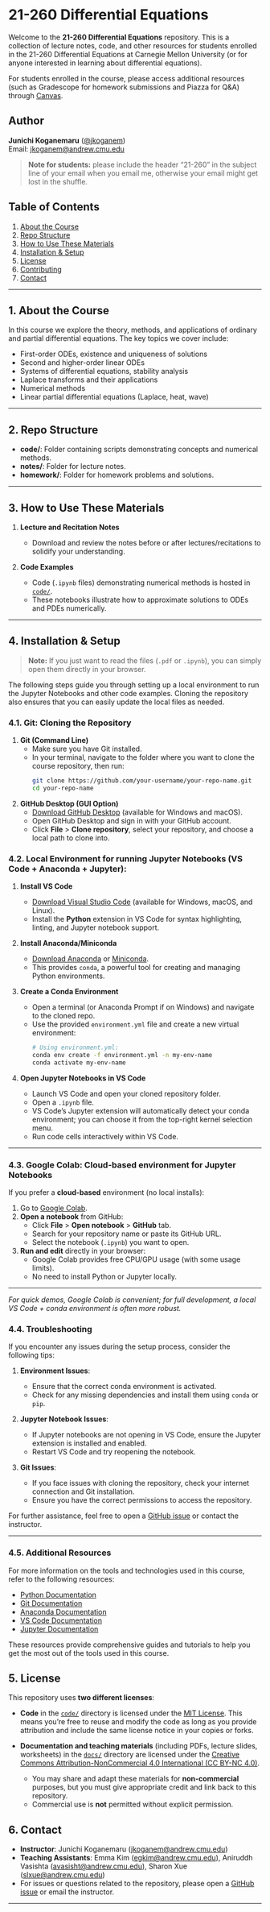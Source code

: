 # 21-260 Differential Equations

Welcome to the **21-260 Differential Equations** repository. This is a collection of lecture notes, code, and other resources for students enrolled in the 21-260 Differential Equations at Carnegie Mellon University (or for anyone interested in learning about differential equations).

For students enrolled in the course, please access additional resources (such as Gradescope for homework submissions and Piazza for Q&A) through [Canvas](https://canvas.cmu.edu/courses/45779).

## Author

**Junichi Koganemaru** ([@jkoganem](https://github.com/jkoganem))  
Email: [jkoganem@andrew.cmu.edu](jkoganem@andrew.cmu.edu)  

> **Note for students:** please include the header “21-260” in the subject line of your email when you email me, otherwise your email might get lost in the shuffle.

## Table of Contents
1. [About the Course](#about-the-course)  
2. [Repo Structure](#repo-structure)  
3. [How to Use These Materials](#how-to-use-these-materials)  
4. [Installation & Setup](#installation--setup)  
5. [License](#license)  
6. [Contributing](#contributing)  
7. [Contact](#contact)  
---

## 1. About the Course

In this course we explore the theory, methods, and applications of ordinary and partial differential equations. The key topics we cover include:

- First-order ODEs, existence and uniqueness of solutions  
- Second and higher-order linear ODEs 
- Systems of differential equations, stability analysis
- Laplace transforms and their applications  
- Numerical methods  
- Linear partial differential equations (Laplace, heat, wave)

---

## 2. Repo Structure

- **code/**: Folder containing scripts demonstrating concepts and numerical methods.  
- **notes/**: Folder for lecture notes. 
- **homework/**: Folder for homework problems and solutions.

---

## 3. How to Use These Materials

1. **Lecture and Recitation Notes**  
   - Download and review the notes before or after lectures/recitations to solidify your understanding.

2. **Code Examples**  
   - Code (`.ipynb` files) demonstrating numerical methods is hosted in [`code/`](code/). 
   - These notebooks illustrate how to approximate solutions to ODEs and PDEs numerically.

---

## 4. Installation & Setup

> **Note:** If you just want to read the files (`.pdf` or `.ipynb`), you can simply  open them directly in your browser. 

The following steps guide you through setting up a local environment to run the Jupyter Notebooks and other code examples. Cloning the repository also ensures that you can easily update the local files as needed.

### 4.1. Git: Cloning the Repository

1. **Git (Command Line)**  
   - Make sure you have Git installed.  
   - In your terminal, navigate to the folder where you want to clone the course repository, then run:
     ```bash
     git clone https://github.com/your-username/your-repo-name.git
     cd your-repo-name
     ```
2. **GitHub Desktop (GUI Option)**  
   - [Download GitHub Desktop](https://desktop.github.com/) (available for Windows and macOS).  
   - Open GitHub Desktop and sign in with your GitHub account.  
   - Click **File** > **Clone repository**, select your repository, and choose a local path to clone into.

### 4.2. Local Environment for running Jupyter Notebooks (VS Code + Anaconda + Jupyter): 

1. **Install VS Code**  
   - [Download Visual Studio Code](https://code.visualstudio.com/download) (available for Windows, macOS, and Linux).  
   - Install the **Python** extension in VS Code for syntax highlighting, linting, and Jupyter notebook support.

2. **Install Anaconda/Miniconda**  
   - [Download Anaconda](https://www.anaconda.com/products/individual) or [Miniconda](https://docs.conda.io/en/latest/miniconda.html).  
   - This provides `conda`, a powerful tool for creating and managing Python environments.

3. **Create a Conda Environment**  
   - Open a terminal (or Anaconda Prompt if on Windows) and navigate to the cloned repo.
   - Use the provided `environment.yml` file and create a new virtual environment:
     ```bash
     # Using environment.yml:
     conda env create -f environment.yml -n my-env-name
     conda activate my-env-name 
     ```
4. **Open Jupyter Notebooks in VS Code**  
   - Launch VS Code and open your cloned repository folder.
   - Open a `.ipynb` file.
   - VS Code’s Jupyter extension will automatically detect your conda environment; you can choose it from the top-right kernel selection menu.
   - Run code cells interactively within VS Code.

---

### 4.3. Google Colab: Cloud-based environment for Jupyter Notebooks

If you prefer a **cloud-based** environment (no local installs):

1. Go to [Google Colab](https://colab.research.google.com/).
2. **Open a notebook** from GitHub:
   - Click **File** > **Open notebook** > **GitHub** tab.
   - Search for your repository name or paste its GitHub URL.
   - Select the notebook (`.ipynb`) you want to open.
3. **Run and edit** directly in your browser:
   - Google Colab provides free CPU/GPU usage (with some usage limits).
   - No need to install Python or Jupyter locally.

---

*For quick demos, Google Colab is convenient; for full development, a local VS Code + conda environment is often more robust.*  

### 4.4. Troubleshooting

If you encounter any issues during the setup process, consider the following tips:

1. **Environment Issues**:
    - Ensure that the correct conda environment is activated.
    - Check for any missing dependencies and install them using `conda` or `pip`.

2. **Jupyter Notebook Issues**:
    - If Jupyter notebooks are not opening in VS Code, ensure the Jupyter extension is installed and enabled.
    - Restart VS Code and try reopening the notebook.

3. **Git Issues**:
    - If you face issues with cloning the repository, check your internet connection and Git installation.
    - Ensure you have the correct permissions to access the repository.

For further assistance, feel free to open a [GitHub issue](../../issues) or contact the instructor.

---

### 4.5. Additional Resources

For more information on the tools and technologies used in this course, refer to the following resources:

- [Python Documentation](https://docs.python.org/3/)
- [Git Documentation](https://git-scm.com/doc)
- [Anaconda Documentation](https://docs.anaconda.com/)
- [VS Code Documentation](https://code.visualstudio.com/docs)
- [Jupyter Documentation](https://jupyter.org/documentation)

These resources provide comprehensive guides and tutorials to help you get the most out of the tools used in this course.


## 5. License

This repository uses **two different licenses**:

- **Code** in the [`code/`](code) directory is licensed under the [MIT License](LICENSE). This means you’re free to reuse and modify the code as long as you provide attribution and include the same license notice in your copies or forks.

- **Documentation and teaching materials** (including PDFs, lecture slides, worksheets) in the [`docs/`](docs) directory are licensed under the [Creative Commons Attribution-NonCommercial 4.0 International (CC BY-NC 4.0)](LICENSE-docs.md).  
  - You may share and adapt these materials for **non-commercial** purposes, but you must give appropriate credit and link back to this repository.  
  - Commercial use is **not** permitted without explicit permission.


## 6. Contact

- **Instructor**: Junichi Koganemaru (jkoganem@andrew.cmu.edu)
- **Teaching Assistants**: Emma Kim (egkim@andrew.cmu.edu), Aniruddh Vasishta (avasisht@andrew.cmu.edu), Sharon Xue (slxue@andrew.cmu.edu)
- For issues or questions related to the repository, please open a [GitHub issue](../../issues) or email the instructor.

---